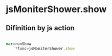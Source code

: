 # jsMoniterShower.show

## Difinition by js action

```js.js

var=runShow
	?func=jsMoniterShower.show

```


